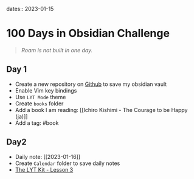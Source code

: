 dates:: 2023-01-15

# 100 Days in Obsidian Challenge

> *Roam is not built in one day.*

## Day 1

- Create a new repository on [Github](https://github.com/wjianbo/my-ob-vault) to save my obsidian vault
- Enable Vim key bindings
- Use `LYT Mode` theme
- Create `books` folder
- Add a book I am reading: [[Ichiro Kishimi - The Courage to be Happy (ja)]]
- Add a tag: #book

## Day2

- Daily note: [[2023-01-16]]
- Create `Calendar` folder to save daily notes
- [The LYT Kit - Lesson 3](https://www.linkingyourthinking.com/lyt-kit-course/lesson-3-why-use-maps-of-content)

